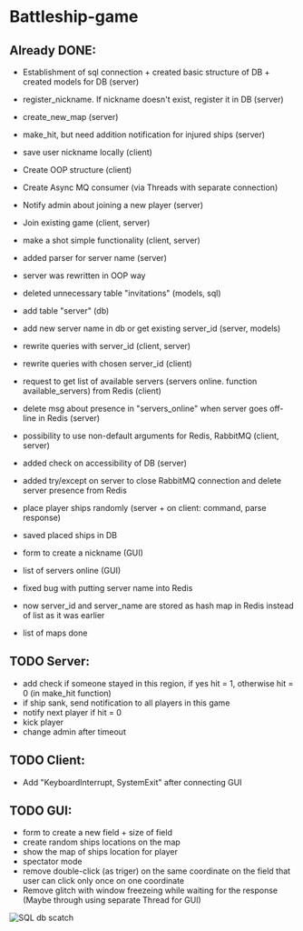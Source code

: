 # Battleship-game

## Already DONE:
* Establishment of sql connection + created basic structure of DB + created models for DB (server)
* register_nickname. If nickname doesn't exist, register it in DB (server)
* create_new_map (server)
* make_hit, but need addition notification for injured ships (server)
* save user nickname locally (client)
* Create OOP structure (client)
* Create Async MQ consumer (via Threads with separate connection)
* Notify admin about joining a new player (server)
* Join existing game (client, server)
* make a shot simple functionality (client, server)
* added parser for server name (server)
* server was rewritten in OOP way
* deleted unnecessary table "invitations" (models, sql)
* add table "server" (db)
* add new server name in db or get existing server_id (server, models)
* rewrite queries with server_id (client, server)
* rewrite queries with chosen server_id (client)
* request to get list of available servers (servers online. function available_servers) from Redis (client)
* delete msg about presence in "servers_online" when server goes off-line in Redis (server)
* possibility to use non-default arguments for Redis, RabbitMQ (client, server)
* added check on accessibility of DB (server)
* added try/except on server to close RabbitMQ connection and delete server presence from Redis
* place player ships randomly (server + on client: command, parse response)
* saved placed ships in DB
* form to create a nickname (GUI)
* list of servers online (GUI)
* fixed bug with putting server name into Redis
* now server_id and server_name are stored as hash map in Redis instead of list as it was earlier

* list of maps done

## TODO Server:
* add check if someone stayed in this region, if yes hit = 1, otherwise hit = 0 (in make_hit function)
* if ship sank, send notification to all players in this game
* notify next player if hit = 0
* kick player
* change admin after timeout


## TODO Client:
* Add "KeyboardInterrupt, SystemExit" after connecting GUI


## TODO GUI:
* form to create a new field + size of field
* create random ships locations on the map
* show the map of ships location for player
* spectator mode
* remove double-click (as triger) on the same coordinate on the field that user can click only once on one coordinate
* Remove glitch with window freezeing while waiting for the response (Maybe through using separate Thread for GUI)


![SQL db scatch](http://clip2net.com/clip/m527982/98592-clip-43kb.png)
